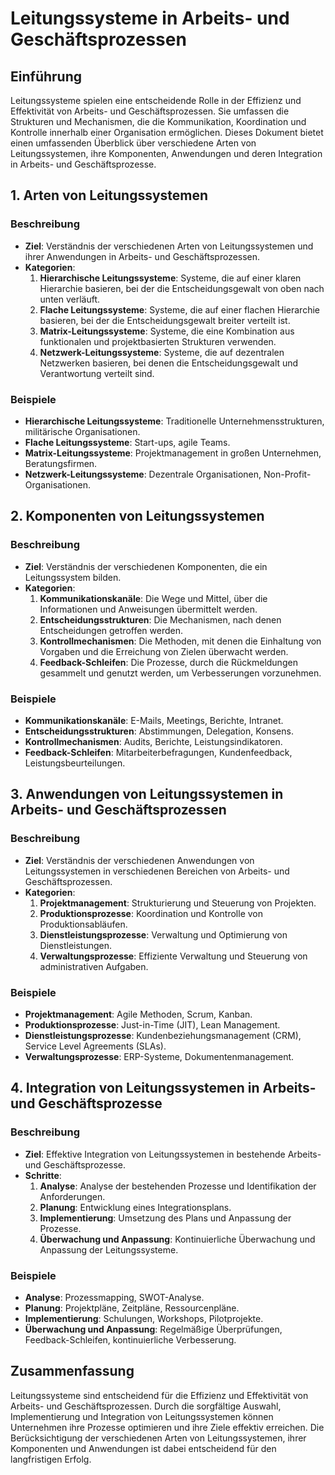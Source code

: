 # Leitungssysteme in Arbeits- und Geschäftsprozessen

## Einführung

Leitungssysteme spielen eine entscheidende Rolle in der Effizienz und Effektivität von Arbeits- und Geschäftsprozessen. Sie umfassen die Strukturen und Mechanismen, die die Kommunikation, Koordination und Kontrolle innerhalb einer Organisation ermöglichen. Dieses Dokument bietet einen umfassenden Überblick über verschiedene Arten von Leitungssystemen, ihre Komponenten, Anwendungen und deren Integration in Arbeits- und Geschäftsprozesse.

## 1. Arten von Leitungssystemen

### Beschreibung
- **Ziel**: Verständnis der verschiedenen Arten von Leitungssystemen und ihrer Anwendungen in Arbeits- und Geschäftsprozessen.
- **Kategorien**:
  1. **Hierarchische Leitungssysteme**: Systeme, die auf einer klaren Hierarchie basieren, bei der die Entscheidungsgewalt von oben nach unten verläuft.
  2. **Flache Leitungssysteme**: Systeme, die auf einer flachen Hierarchie basieren, bei der die Entscheidungsgewalt breiter verteilt ist.
  3. **Matrix-Leitungssysteme**: Systeme, die eine Kombination aus funktionalen und projektbasierten Strukturen verwenden.
  4. **Netzwerk-Leitungssysteme**: Systeme, die auf dezentralen Netzwerken basieren, bei denen die Entscheidungsgewalt und Verantwortung verteilt sind.

### Beispiele
- **Hierarchische Leitungssysteme**: Traditionelle Unternehmensstrukturen, militärische Organisationen.
- **Flache Leitungssysteme**: Start-ups, agile Teams.
- **Matrix-Leitungssysteme**: Projektmanagement in großen Unternehmen, Beratungsfirmen.
- **Netzwerk-Leitungssysteme**: Dezentrale Organisationen, Non-Profit-Organisationen.

## 2. Komponenten von Leitungssystemen

### Beschreibung
- **Ziel**: Verständnis der verschiedenen Komponenten, die ein Leitungssystem bilden.
- **Kategorien**:
  1. **Kommunikationskanäle**: Die Wege und Mittel, über die Informationen und Anweisungen übermittelt werden.
  2. **Entscheidungsstrukturen**: Die Mechanismen, nach denen Entscheidungen getroffen werden.
  3. **Kontrollmechanismen**: Die Methoden, mit denen die Einhaltung von Vorgaben und die Erreichung von Zielen überwacht werden.
  4. **Feedback-Schleifen**: Die Prozesse, durch die Rückmeldungen gesammelt und genutzt werden, um Verbesserungen vorzunehmen.

### Beispiele
- **Kommunikationskanäle**: E-Mails, Meetings, Berichte, Intranet.
- **Entscheidungsstrukturen**: Abstimmungen, Delegation, Konsens.
- **Kontrollmechanismen**: Audits, Berichte, Leistungsindikatoren.
- **Feedback-Schleifen**: Mitarbeiterbefragungen, Kundenfeedback, Leistungsbeurteilungen.

## 3. Anwendungen von Leitungssystemen in Arbeits- und Geschäftsprozessen

### Beschreibung
- **Ziel**: Verständnis der verschiedenen Anwendungen von Leitungssystemen in verschiedenen Bereichen von Arbeits- und Geschäftsprozessen.
- **Kategorien**:
  1. **Projektmanagement**: Strukturierung und Steuerung von Projekten.
  2. **Produktionsprozesse**: Koordination und Kontrolle von Produktionsabläufen.
  3. **Dienstleistungsprozesse**: Verwaltung und Optimierung von Dienstleistungen.
  4. **Verwaltungsprozesse**: Effiziente Verwaltung und Steuerung von administrativen Aufgaben.

### Beispiele
- **Projektmanagement**: Agile Methoden, Scrum, Kanban.
- **Produktionsprozesse**: Just-in-Time (JIT), Lean Management.
- **Dienstleistungsprozesse**: Kundenbeziehungsmanagement (CRM), Service Level Agreements (SLAs).
- **Verwaltungsprozesse**: ERP-Systeme, Dokumentenmanagement.

## 4. Integration von Leitungssystemen in Arbeits- und Geschäftsprozesse

### Beschreibung
- **Ziel**: Effektive Integration von Leitungssystemen in bestehende Arbeits- und Geschäftsprozesse.
- **Schritte**:
  1. **Analyse**: Analyse der bestehenden Prozesse und Identifikation der Anforderungen.
  2. **Planung**: Entwicklung eines Integrationsplans.
  3. **Implementierung**: Umsetzung des Plans und Anpassung der Prozesse.
  4. **Überwachung und Anpassung**: Kontinuierliche Überwachung und Anpassung der Leitungssysteme.

### Beispiele
- **Analyse**: Prozessmapping, SWOT-Analyse.
- **Planung**: Projektpläne, Zeitpläne, Ressourcenpläne.
- **Implementierung**: Schulungen, Workshops, Pilotprojekte.
- **Überwachung und Anpassung**: Regelmäßige Überprüfungen, Feedback-Schleifen, kontinuierliche Verbesserung.

## Zusammenfassung

Leitungssysteme sind entscheidend für die Effizienz und Effektivität von Arbeits- und Geschäftsprozessen. Durch die sorgfältige Auswahl, Implementierung und Integration von Leitungssystemen können Unternehmen ihre Prozesse optimieren und ihre Ziele effektiv erreichen. Die Berücksichtigung der verschiedenen Arten von Leitungssystemen, ihrer Komponenten und Anwendungen ist dabei entscheidend für den langfristigen Erfolg.